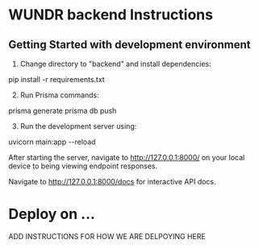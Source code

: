 # WUNDR backend Instructions

## Getting Started with development environment

1. Change directory to "backend" and install dependencies:

pip install -r requirements.txt

2. Run Prisma commands:

prisma generate
prisma db push

3. Run the development server using:

uvicorn main:app --reload

After starting the server, navigate to http://127.0.0.1:8000/ on your local device to being viewing endpoint responses.

Navigate to http://127.0.0.1:8000/docs for interactive API docs.

# Deploy on ...

ADD INSTRUCTIONS FOR HOW WE ARE DELPOYING HERE